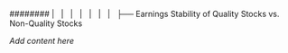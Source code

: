 ######## |   |   |   |   |   |   |   ├── Earnings Stability of Quality Stocks vs. Non-Quality Stocks

*Add content here*